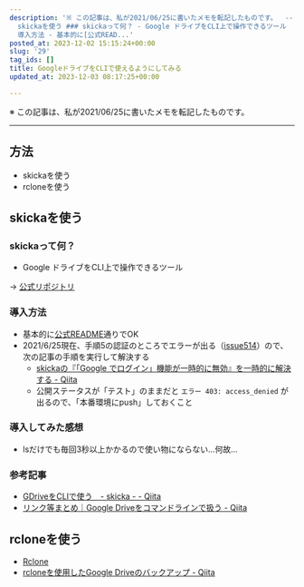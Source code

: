 ```yaml
---
description: '※ この記事は、私が2021/06/25に書いたメモを転記したものです。  ---  ## 方法 - skickaを使う - rcloneを使う  ##
  skickaを使う ### skickaって何？ - Google ドライブをCLI上で操作できるツール  → [公式リポジトリ](https://github.com/google/skicka)  ###
  導入方法 - 基本的に[公式READ...'
posted_at: 2023-12-02 15:15:24+00:00
slug: '29'
tag_ids: []
title: GoogleドライブをCLIで使えるようにしてみる
updated_at: 2023-12-03 08:17:25+00:00

---
```

※ この記事は、私が2021/06/25に書いたメモを転記したものです。

---

## 方法
- skickaを使う
- rcloneを使う

## skickaを使う
### skickaって何？
- Google ドライブをCLI上で操作できるツール

→ [公式リポジトリ](https://github.com/google/skicka)

### 導入方法
- 基本的に[公式README](https://github.com/google/skicka#getting-started)通りでOK
- 2021/6/25現在、手順5の認証のところでエラーが出る（[issue514](https://github.com/prasmussen/gdrive/issues/514)）ので、次の記事の手順を実行して解決する
    - [skickaの『「Google でログイン」機能が一時的に無効』を一時的に解決する - Qiita](https://qiita.com/satackey/items/34c7fc5bf77bd2f5c633)
    - 公開ステータスが「テスト」のままだと `エラー 403: access_denied` が出るので、「本番環境にpush」しておくこと

### 導入してみた感想
- lsだけでも毎回3秒以上かかるので使い物にならない…何故…

### 参考記事
- [GDriveをCLIで使う　- skicka - - Qiita](https://qiita.com/sesame_apps/items/054fbc49d5a7da9679b7)
- [リンク等まとめ｜Google Driveをコマンドラインで扱う - Qiita](https://qiita.com/hann-solo/items/35668297d687e01c821f)

## rcloneを使う
- [Rclone](https://rclone.org/)
- [rcloneを使用したGoogle Driveのバックアップ - Qiita](https://qiita.com/kodai-saito/items/f7597392e470863c450e)





